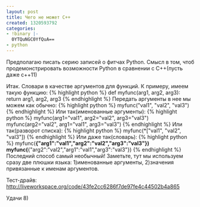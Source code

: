 ```yaml
---
layout: post
title: Чего не может С++
created: 1320593792
categories:
- !binary |-
  0YTQuNGC0YfQuA==
- python
---
```

Предполагаю писать серию записей о фитчах Python.
Смысл в том, чтоб продемонстрировать возможности Python в сравнении с С++(пусть даже с++11)

Итак. Словари в качестве аргументов для функций.
К примеру, имеем такую функцию:
{% highlight python %}
def myfunc(arg1, arg2, arg3):
   return arg1, arg2, arg3
{% endhighlight %}
Передать аргументы в нее мы можем как обычно:
{% highlight python %}
myfunc("val1", "val2", "val3")
{% endhighlight %}
Или так(именованные аргументы):
{% highlight python %}
myfunc(arg1="val1", arg2="val2", arg3="val3")
myfunc(arg2="val2", arg1="val1", arg3="val3")
{% endhighlight %}
Или так(разворот списка):
{% highlight python %}
myfunc(*["val1", "val2", "val3"])
{% endhighlight %}
Или даже так(словарь):
{% highlight python %}
myfunc(**{"arg1":"val1","arg2":"val2","arg3":"val3"})
myfunc(**{"arg2":"val2","arg1":"val1","arg3":"val3"})
{% endhighlight %}
Последний способ самый необычный! Заметьте, тут мы используем сразу две плюшки языка: 1)именованные аргументы, 2)значения привязанные к именам аргументов.

Тест-драйв: http://liveworkspace.org/code/43fe2cc6286f7de97fe4c44502b4a865


Удачи 8) 
